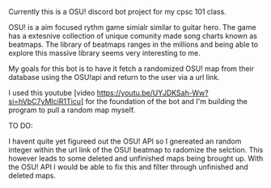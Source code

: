 Currently this is a OSU! discord bot project for my cpsc 101 class.

OSU! is a aim focused rythm game simialr similar to guitar hero. The game has a extesnive collection of unique comunity made song charts known as beatmaps. The library of beatmaps ranges in the millions and being able to explore this massive library seems very interesting to me.  

My goals for this bot is to have it fetch a randomized OSU! map from their database using the OSU!api and return to the user via a url link.


I used this youtube [video https://youtu.be/UYJDKSah-Ww?si=hVbC7yMIciR1Ticu] for the foundation of the bot and I'm building the program to pull a random map myself.


TO DO:

I havent quite yet figureed out the OSU! API so I gnereated an random integer within the url link of the OSU! beatmap to radomize the selction. This however leads to some deleted and unfinished maps being brought up. With the OSU! API I would be able to fix this and filter through unfinished and deleted maps.
